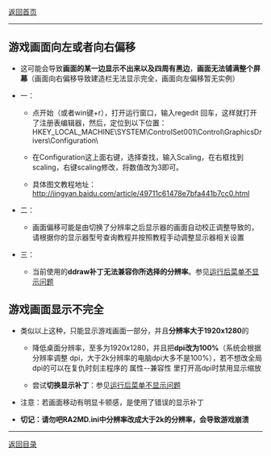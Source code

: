 [返回首页](./Home)

***


## 游戏画面向左或者向右偏移

- 这可能会导致**画面的某一边显示不出来以及四周有黑边**，**画面无法铺满整个屏幕**（画面向右偏移导致建造栏无法显示完全，画面向左偏移暂无实例）

- 一：

  - 点开始（或者win键+r），打开运行窗口，输入regedit 回车，这样就打开了注册表编辑器，然后，定位到以下位置： HKEY_LOCAL_MACHINE\\SYSTEM\\ControlSet001\\Control\\GraphicsDrivers\\Configuration\\

  - 在Configuration这上面右键，选择查找，输入Scaling，在右框找到scaling，右键scaling修改，将数值改为3即可。

  - 具体图文教程地址：http://jingyan.baidu.com/article/49711c61478e7bfa441b7cc0.html

- 二：

  - 画面偏移可能是由切换了分辨率之后显示器的画面自动校正调整导致的，请根据你的显示器型号查询教程并按照教程手动调整显示器相关设置

- 三：
   - 当前使用的**ddraw补丁无法兼容你所选择的分辨率**。参见[运行后菜单不显示问题](运行后菜单不显示问题)

## 游戏画面显示不完全

- 类似以上这种，只能显示游戏画面一部分，并且**分辨率大于1920x1280**的

  - 降低桌面分辨率，至多为1920x1280，并且把**dpi改为100%**（系统会根据分辨率调整 dpi，大于2k分辨率的电脑dpi大多不是100%），若不想改全局dpi的可以在复仇时刻主程序的 属性--兼容性 里打开高dpi时禁用显示缩放

  - 尝试**切换显示补丁**：参见[运行后菜单不显示问题](运行后菜单不显示问题)

- 注意：若画面移动有明显卡顿感，是使用了错误的显示补丁

- **切记：请勿吧RA2MD.ini中分辨率改成大于2k的分辨率，会导致游戏崩溃**





***
[返回目录](./常见问题指南)